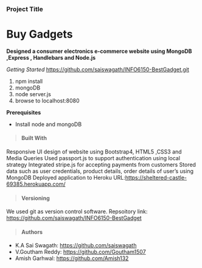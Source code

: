 ### Project Title
# Buy Gadgets
**Designed a consumer electronics e-commerce website using MongoDB ,Express , Handlebars and Node.js**

*Getting Started*
https://github.com/saiswagath/INFO6150-BestGadget.git
1. npm install
2. mongoDB
3. node server.js
4. browse to localhost:8080

**Prerequisites**
* Install node and mongoDB

> #### Built With

Responsive UI design of website using Bootstrap4, HTML5 ,CSS3 and Media Queries
Used passport.js to support authentication using local strategy
Integrated stripe.js for accepting payments from customers
Stored data such as user credentials, product details, order details of user’s using MongoDB
Deployed application to Heroku URL:https://sheltered-castle-69385.herokuapp.com/

> #### Versioning

We used git as version control software.
Repsoitory link: https://github.com/saiswagath/INFO6150-BestGadget

> #### Authors

* K.A Sai Swagath: https://github.com/saiswagath
* V.Goutham Reddy: https://github.com/Goutham1507
* Amish Garhwal: https://github.com/Amish132
